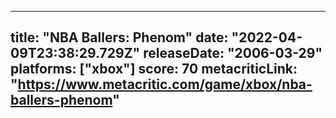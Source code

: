 
---
title: "NBA Ballers: Phenom"
date: "2022-04-09T23:38:29.729Z"
releaseDate: "2006-03-29"
platforms: ["xbox"]
score: 70
metacriticLink: "https://www.metacritic.com/game/xbox/nba-ballers-phenom"
---
